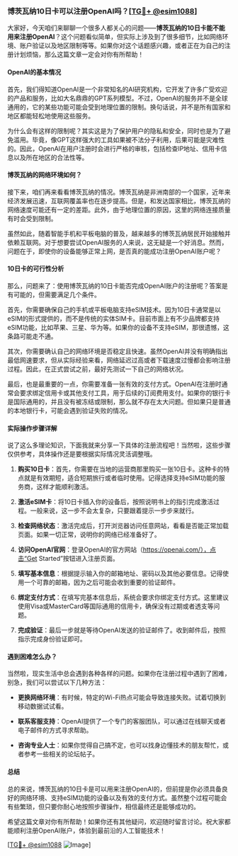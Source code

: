 ### 博茨瓦纳10日卡可以注册OpenAI吗？[[TG💪+ @esim1088](https://t.me/s/esim1088)]

大家好，今天咱们来聊聊一个很多人都关心的问题——**博茨瓦纳的10日卡能不能用来注册OpenAI**？这个问题看似简单，但实际上涉及到了很多细节，比如网络环境、账户验证以及地区限制等等。如果你对这个话题感兴趣，或者正在为自己的注册计划烦恼，那么这篇文章一定会对你有所帮助！

#### OpenAI的基本情况

首先，我们得知道OpenAI是一个非常知名的AI研究机构，它开发了许多广受欢迎的产品和服务，比如大名鼎鼎的GPT系列模型。不过，OpenAI的服务并不是全球通用的，它的某些功能可能会受到地理位置的限制。换句话说，并不是所有国家和地区都能轻松地使用这些服务。

为什么会有这样的限制呢？其实这是为了保护用户的隐私和安全，同时也是为了避免滥用。毕竟，像GPT这样强大的工具如果被不法分子利用，后果可能是灾难性的。因此，OpenAI在用户注册时会进行严格的审核，包括检查IP地址、信用卡信息以及所在地区的合法性等。

#### 博茨瓦纳的网络环境如何？

接下来，咱们再来看看博茨瓦纳的情况。博茨瓦纳是非洲南部的一个国家，近年来经济发展迅速，互联网覆盖率也在逐步提高。但是，和发达国家相比，博茨瓦纳的网络速度可能还有一定的差距。此外，由于地理位置的原因，这里的网络连接质量有时会受到限制。

虽然如此，随着智能手机和平板电脑的普及，越来越多的博茨瓦纳居民开始接触并依赖互联网。对于想要尝试OpenAI服务的人来说，这无疑是一个好消息。然而，问题在于，即使你的设备能够正常上网，是否真的能成功注册OpenAI账户呢？

#### 10日卡的可行性分析

那么，问题来了：使用博茨瓦纳的10日卡能否完成OpenAI账户的注册呢？答案是有可能的，但需要满足几个条件。

首先，你需要确保自己的手机或平板电脑支持eSIM技术。因为10日卡通常是以eSIM的形式提供的，而不是传统的实体SIM卡。目前市面上有不少品牌都支持eSIM功能，比如苹果、三星、华为等。如果你的设备不支持eSIM，那很遗憾，这条路可能走不通。

其次，你需要确认自己的网络环境是否稳定且快速。虽然OpenAI并没有明确指出最低网速要求，但从实际经验来看，网络延迟过高或者下载速度过慢都会影响注册过程。因此，在正式尝试之前，最好先测试一下自己的网络状况。

最后，也是最重要的一点，你需要准备一张有效的支付方式。OpenAI在注册时通常会要求绑定信用卡或其他支付工具，用于后续的订阅费用支付。如果你的银行卡是国际通用的，并且没有被冻结或限制，那么就不存在太大问题。但如果只是普通的本地银行卡，可能会遇到验证失败的情况。

#### 实际操作步骤详解

说了这么多理论知识，下面我就来分享一下具体的注册流程吧！当然啦，这些步骤仅供参考，具体操作还是要根据实际情况灵活调整哦。

1. **购买10日卡**：首先，你需要在当地的运营商那里购买一张10日卡。这种卡的特点就是有效期短，适合短期旅行或者临时使用。记得选择支持eSIM功能的服务商，这样才能顺利激活。

2. **激活eSIM卡**：将10日卡插入你的设备后，按照说明书上的指引完成激活过程。一般来说，这一步不会太复杂，只要跟着提示一步步来就行。

3. **检查网络状态**：激活完成后，打开浏览器访问任意网站，看看是否能正常加载页面。如果一切正常，说明你的网络已经准备好了。

4. **访问OpenAI官网**：登录OpenAI的官方网站（https://openai.com/），点击“Get Started”按钮进入注册页面。

5. **填写基本信息**：根据提示输入你的邮箱地址、密码以及其他必要信息。记得使用一个可靠的邮箱，因为之后可能会收到重要的验证邮件。

6. **绑定支付方式**：在填写完基本信息后，系统会要求你绑定支付方式。这里建议使用Visa或MasterCard等国际通用的信用卡，确保没有过期或者透支等问题。

7. **完成验证**：最后一步就是等待OpenAI发送的验证邮件了。收到邮件后，按照指示完成身份验证即可。

#### 遇到困难怎么办？

当然啦，现实生活中总会遇到各种各样的问题。如果你在注册过程中遇到了困难，别急，我们可以尝试以下几种方法：

- **更换网络环境**：有时候，特定的Wi-Fi热点可能会导致连接失败。试着切换到移动数据试试看。
  
- **联系客服支持**：OpenAI提供了一个专门的客服团队，可以通过在线聊天或者电子邮件的方式寻求帮助。

- **咨询专业人士**：如果你觉得自己搞不定，也可以找身边懂技术的朋友帮忙，或者参考一些相关的论坛帖子。

#### 总结

总的来说，博茨瓦纳的10日卡是可以用来注册OpenAI的，但前提是你必须具备良好的网络环境、支持eSIM功能的设备以及有效的支付方式。虽然整个过程可能会有些繁琐，但只要你耐心地按照步骤操作，相信最终还是能够成功的。

希望这篇文章对你有所帮助！如果你还有其他疑问，欢迎随时留言讨论。祝大家都能顺利注册OpenAI账户，体验到最前沿的人工智能技术！

[[TG💪+ @esim1088](https://t.me/s/esim1088) ![Image](https://i.postimg.cc/4NQfJmqS/Snipaste-2025-05-13-00-14-12.png)]